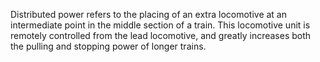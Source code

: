 Distributed power refers to the placing of an extra locomotive at an intermediate point in the middle section of a train. This locomotive unit is remotely controlled from the lead locomotive, and greatly increases both the pulling and stopping power of longer trains.